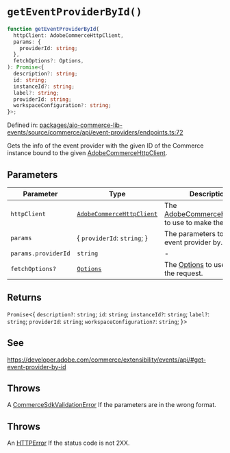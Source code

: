 # `getEventProviderById()`

```ts
function getEventProviderById(
  httpClient: AdobeCommerceHttpClient,
  params: {
    providerId: string;
  },
  fetchOptions?: Options,
): Promise<{
  description?: string;
  id: string;
  instanceId?: string;
  label?: string;
  providerId: string;
  workspaceConfiguration?: string;
}>;
```

Defined in: [packages/aio-commerce-lib-events/source/commerce/api/event-providers/endpoints.ts:72](https://github.com/adobe/aio-commerce-sdk/blob/db09d0de34ee085849efca6e0213ea525d0165dc/packages/aio-commerce-lib-events/source/commerce/api/event-providers/endpoints.ts#L72)

Gets the info of the event provider with the given ID of the Commerce instance bound to the given [AdobeCommerceHttpClient](https://github.com/adobe/aio-commerce-sdk/blob/main/packages-private/aio-commerce-lib-api/docs/api-reference/classes/AdobeCommerceHttpClient.md).

## Parameters

| Parameter           | Type                                                                                                                                                                         | Description                                                                                                                                                                                                |
| ------------------- | ---------------------------------------------------------------------------------------------------------------------------------------------------------------------------- | ---------------------------------------------------------------------------------------------------------------------------------------------------------------------------------------------------------- |
| `httpClient`        | [`AdobeCommerceHttpClient`](https://github.com/adobe/aio-commerce-sdk/blob/main/packages-private/aio-commerce-lib-api/docs/api-reference/classes/AdobeCommerceHttpClient.md) | The [AdobeCommerceHttpClient](https://github.com/adobe/aio-commerce-sdk/blob/main/packages-private/aio-commerce-lib-api/docs/api-reference/classes/AdobeCommerceHttpClient.md) to use to make the request. |
| `params`            | \{ `providerId`: `string`; \}                                                                                                                                                | The parameters to get the event provider by.                                                                                                                                                               |
| `params.providerId` | `string`                                                                                                                                                                     | -                                                                                                                                                                                                          |
| `fetchOptions?`     | [`Options`](https://github.com/sindresorhus/ky?tab=readme-ov-file#options)                                                                                                   | The [Options](https://github.com/sindresorhus/ky?tab=readme-ov-file#options) to use to make the request.                                                                                                   |

## Returns

`Promise`\<\{
`description?`: `string`;
`id`: `string`;
`instanceId?`: `string`;
`label?`: `string`;
`providerId`: `string`;
`workspaceConfiguration?`: `string`;
\}\>

## See

https://developer.adobe.com/commerce/extensibility/events/api/#get-event-provider-by-id

## Throws

A [CommerceSdkValidationError](https://github.com/adobe/aio-commerce-sdk/blob/main/packages/aio-commerce-lib-core/docs/api-reference/classes/CommerceSdkValidationError.md) If the parameters are in the wrong format.

## Throws

An [HTTPError](https://github.com/sindresorhus/ky?tab=readme-ov-file#httperror) If the status code is not 2XX.

